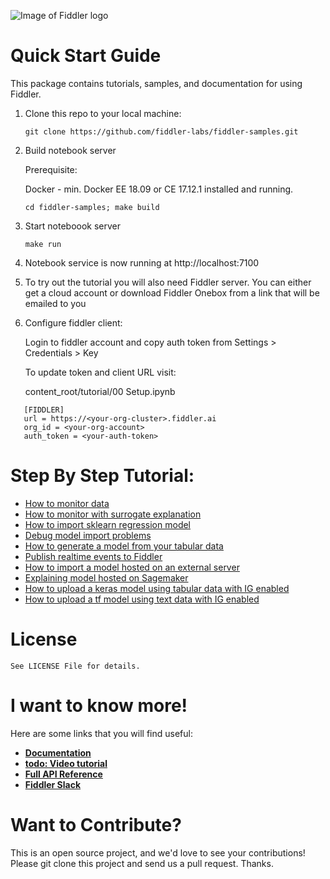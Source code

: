<a name="quick-start-guide"></a>

<div align="left">
    <img src="https://global-uploads.webflow.com/5e067beb4c88a64e31622d4b/5efa291bd80756354b0968a9_fiddler-logo-p-500.png"
         alt="Image of Fiddler logo"/>
</div>

# Quick Start Guide

This package contains tutorials, samples, and documentation for using Fiddler.

1. Clone this repo to your local machine:

   ```git clone https://github.com/fiddler-labs/fiddler-samples.git```

2. Build notebook server
   
   Prerequisite: 
   
      Docker - min. Docker EE 18.09 or CE 17.12.1 installed and running.

   ```cd fiddler-samples; make build``` 

3. Start noteboook server

   ```make run```

4. Notebook service is now running at http://localhost:7100

5. To try out the tutorial you will also need Fiddler server. You can either get a cloud account or download Fiddler Onebox from a link that will be emailed to you
   
6. Configure fiddler client:

   Login to fiddler account and copy auth token from Settings > Credentials > Key
   
   To update token and client URL visit: 

   content_root/tutorial/00 Setup.ipynb

```
   [FIDDLER]
   url = https://<your-org-cluster>.fiddler.ai
   org_id = <your-org-account>
   auth_token = <your-auth-token>
```

<a name="step-by-step"></a>
# Step By Step Tutorial:

- [How to monitor data](https://github.com/fiddler-labs/fiddler-samples/blob/master/content_root/tutorial/01%20Basic%20model%20monitoring.ipynb)
- [How to monitor with surrogate explanation](https://github.com/fiddler-labs/fiddler-samples/blob/master/content_root/tutorial/01a%20Model%20monitoring%20with%20surrogate%20explanation.ipynb)
- [How to import sklearn regression model](https://github.com/fiddler-labs/fiddler-samples/blob/master/content_root/tutorial/02%20How%20to%20upload%20a%20simple%20sklearn%20regression%20model.ipynb)
- [Debug model import problems](https://github.com/fiddler-labs/fiddler-samples/blob/master/content_root/tutorial/03%20How%20to%20debug%20model%20upload.ipynb)
- [How to generate a model from your tabular data](https://github.com/fiddler-labs/fiddler-samples/blob/master/content_root/tutorial/04%20automodel.ipynb)
- [Publish realtime events to Fiddler](https://github.com/fiddler-labs/fiddler-samples/blob/master/content_root/tutorial/06%20publish_event.ipynb)
- [How to import a model hosted on an external server](https://github.com/fiddler-labs/fiddler-samples/blob/master/content_root/tutorial/05%20Import%20model%20hosted%20outside%20of%20Fiddler.ipynb)
- [Explaining model hosted on Sagemaker](https://github.com/fiddler-labs/fiddler-samples/blob/master/content_root/tutorial/09%20Importing%20model%20hosted%20on%20Sagemaker.ipynb)
- [How to upload a keras model using tabular data with IG enabled](https://github.com/fiddler-labs/fiddler-samples/blob/master/content_root/tutorial/07%20How%20to%20upload%20a%20keras%20model%20using%20tabular%20data%20with%20IG%20enabled.ipynb)
- [How to upload a tf model using text data with IG enabled](https://github.com/fiddler-labs/fiddler-samples/blob/master/content_root/tutorial/08%20How%20to%20upload%20a%20tf%20model%20using%20text%20data%20with%20IG%20enabled.ipynb)

   
<a name="license"></a>
# License

```
See LICENSE File for details. 
```

<a name="i-want-to-know-more"></a>
# I want to know more!

Here are some links that you will find useful:
* **[Documentation](https://docs.fiddler.ai/)**
* **[todo: Video tutorial](https://fiddler.ai)**
* **[Full API Reference](https://docs.fiddler.ai/api-reference/python-package/)**
* **[Fiddler Slack](https://fiddler-community.slack.com/)**


<a name="want-to-contribute"></a>
# Want to Contribute?

This is an open source project, and we'd love to see your contributions!
Please git clone this project and send us a pull request. Thanks.




   
   
